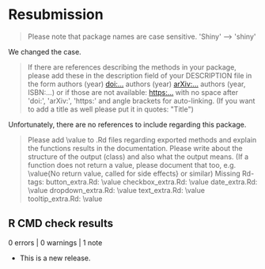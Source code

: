 # Resubmission

> Please note that package names are case sensitive. 'Shiny' --> 'shiny'

We changed the case.

> If there are references describing the methods in your package, please
add these in the description field of your DESCRIPTION file in the form
authors (year) <doi:...>
authors (year) <arXiv:...>
authors (year, ISBN:...)
or if those are not available: <https:...>
with no space after 'doi:', 'arXiv:', 'https:' and angle brackets for
auto-linking.
(If you want to add a title as well please put it in quotes: "Title")

Unfortunately, there are no references to include regarding this package.

> Please add \value to .Rd files regarding exported methods and explain
the functions results in the documentation. Please write about the
structure of the output (class) and also what the output means. (If a
function does not return a value, please document that too, e.g.
\value{No return value, called for side effects} or similar)
  Missing Rd-tags:
      button_extra.Rd: \value
      checkbox_extra.Rd: \value
      date_extra.Rd: \value
      dropdown_extra.Rd: \value
      text_extra.Rd: \value
      tooltip_extra.Rd: \value

## R CMD check results

0 errors | 0 warnings | 1 note

* This is a new release.
